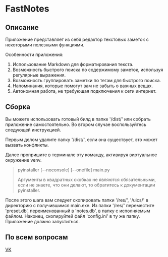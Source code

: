 # FastNotes

## Описание

Приложение представляет из себя редактор текстовых заметок с некоторыми полезными
функциями.

Особенности приложения: 
1. Использование Markdown для форматирования текста.
2. Возможность быстрого поиска по содержимому заметок, используя регулярные выражения.
3. Возможность группировать заметки по тегам для быстрого поиска.
4. Напоминания, которые помогут вам не забыть о важных вещах.
5. Автономная работа, не требующая подключения к сети интернет.

## Сборка
Вы можете использовать готовый билд в папке '/dist/' или собрать приложение самостоятельно.
Во втором случае воспользуйтесь следующей инструкцией.

Первым делом удалите папку '/dist/', если она существует, это может вызвать конфликты.

Далее пропришите в терминале эту команду, активируя виртуальное окружение venv.
> pyinstaller [--noconsole] [--onefile] main.py
>
> Аргументы в квадратных скобках не являются обязательными,
> если не знаете, что они делают, то обратитесь к документации pyinstaller.

После этого шага вам следует скопировать папки '/res/', '/uics/' в директорию с
получившимся main.exe. Из папки '/res/' переместите 'preset.db', переименованный
в 'notes.db', в папку с исполняемым файлом.
Наконец, скопируйтей файл 'config.ini' в ту же папку.
Приложение должно запуститься.

## По всем вопросам

[VK](https://vk.com/liteskarr)
